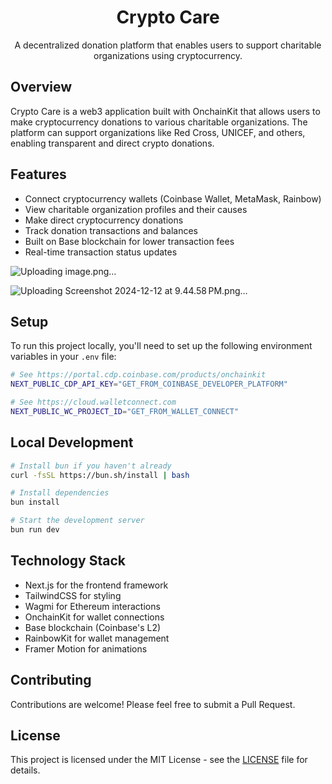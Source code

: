 <h1 align="center">Crypto Care</h1>

<p align="center">A decentralized donation platform that enables users to support charitable organizations using cryptocurrency.</p>

## Overview

Crypto Care is a web3 application built with OnchainKit that allows users to make cryptocurrency donations to various charitable organizations. The platform can support organizations like Red Cross, UNICEF, and others, enabling transparent and direct crypto donations.

## Features

- Connect cryptocurrency wallets (Coinbase Wallet, MetaMask, Rainbow)
- View charitable organization profiles and their causes
- Make direct cryptocurrency donations
- Track donation transactions and balances
- Built on Base blockchain for lower transaction fees
- Real-time transaction status updates

![Uploading image.png…]()

![Uploading Screenshot 2024-12-12 at 9.44.58 PM.png…]()


## Setup

To run this project locally, you'll need to set up the following environment variables in your `.env` file:

```sh
# See https://portal.cdp.coinbase.com/products/onchainkit
NEXT_PUBLIC_CDP_API_KEY="GET_FROM_COINBASE_DEVELOPER_PLATFORM"

# See https://cloud.walletconnect.com
NEXT_PUBLIC_WC_PROJECT_ID="GET_FROM_WALLET_CONNECT"
```

## Local Development

```sh
# Install bun if you haven't already
curl -fsSL https://bun.sh/install | bash

# Install dependencies
bun install

# Start the development server
bun run dev
```

## Technology Stack

- Next.js for the frontend framework
- TailwindCSS for styling
- Wagmi for Ethereum interactions
- OnchainKit for wallet connections
- Base blockchain (Coinbase's L2)
- RainbowKit for wallet management
- Framer Motion for animations

## Contributing

Contributions are welcome! Please feel free to submit a Pull Request.

## License

This project is licensed under the MIT License - see the [LICENSE](LICENSE) file for details.
